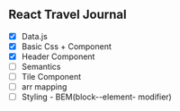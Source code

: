 ## React Travel Journal

-   [x] Data.js
-   [x] Basic Css + Component
-   [x] Header Component
-   [ ] Semantics
-   [ ] Tile Component
-   [ ] arr mapping
-   [ ] Styling - BEM(block--element- modifier)
